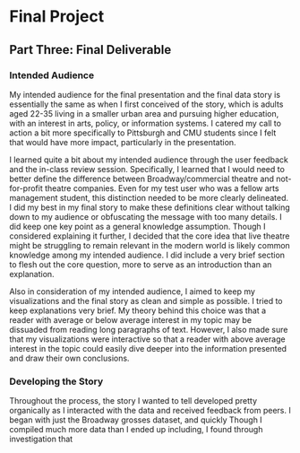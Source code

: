# Final Project
## Part Three: Final Deliverable

### Intended Audience
My intended audience for the final presentation and the final data story is essentially the same as when I first conceived of the story, which is adults aged 22-35 living in a smaller urban area and pursuing higher education, with an interest in arts, policy, or information systems. I catered my call to action a bit more specifically to Pittsburgh and CMU students since I felt that would have more impact, particularly in the presentation. 

I learned quite a bit about my intended audience through the user feedback and the in-class review session. Specifically, I learned that I would need to better define the difference between Broadway/commercial theatre and not-for-profit theatre companies. Even for my test user who was a fellow arts management student, this distinction needed to be more clearly delineated. I did my best in my final story to make these definitions clear without talking down to my audience or obfuscating the message with too many details. I did keep one key point as a general knowledge assumption. Though I considered explaining it further, I decided that the core idea that live theatre might be struggling to remain relevant in the modern world is likely common knowledge among my intended audience. I did include a very brief section to flesh out the core question, more to serve as an introduction than an explanation.

Also in consideration of my intended audience, I aimed to keep my visualizations and the final story as clean and simple as possible. I tried to keep explanations very brief. My theory behind this choice was that a reader with average or below average interest in my topic may be dissuaded from reading long paragraphs of text. However, I also made sure that my visualizations were interactive so that a reader with above average interest in the topic could easily dive deeper into the information presented and draw their own conclusions. 

### Developing the Story 
Throughout the process, the story I wanted to tell developed pretty organically as I interacted with the data and received feedback from peers. I began with just the Broadway grosses dataset, and quickly Though I compiled much more data than I ended up including, I found through investigation that 
